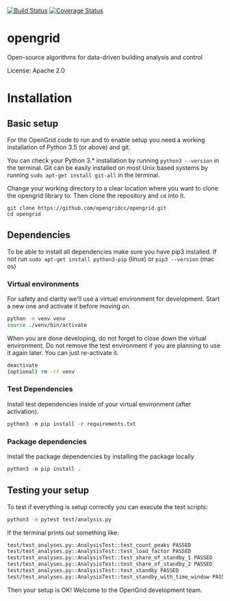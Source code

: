 [![Build Status](https://travis-ci.org/EpoxyD/opengrid.svg?branch=master)](https://travis-ci.org/EpoxyD/opengrid)
[![Coverage Status](https://coveralls.io/repos/github/EpoxyD/opengrid/badge.svg?branch=master)](https://coveralls.io/github/EpoxyD/opengrid?branch=master)

# opengrid

Open-source algorithms for data-driven building analysis and control

License: Apache 2.0

# Installation

## Basic setup

For the OpenGrid code to run and to enable setup you need a working installation of Python 3.5 (or above) and git.

You can check your Python 3.\* installation by running `python3 --version` in the terminal. Git can be easily installed on most Unix based systems by running `sudo apt-get install git-all` in the terminal.

Change your working directory to a clear location where you want to clone the opengrid library to. Then clone the repository and `cd` into it.

```
git clone https://github.com/opengridcc/opengrid.git
cd opengrid
```

## Dependencies

To be able to install all dependencies make sure you have pip3 installed. If not run `sudo apt-get install python3-pip` (linux) or `pip3 --version` (mac os)

### Virtual environments

For safety and clarity we'll use a virtuel environment for development. Start a new one and activate it before moving on. 

``` bash
python -m venv venv
source ./venv/bin/activate
```

When you are done developing, do not forget to close down the virtual environment. Do not remove the test environment if you are planning to use it again later. You can just re-activate it.

``` bash
deactivate
(optional) rm -rf venv
```

### Test Dependencies

Install test dependencies inside of your virtual environment (after activation).

```python
python3 -m pip install -r requirements.txt
```

### Package dependencies

Install the package dependencies by installing the package locally

``` python
python3 -m pip install .
```

## Testing your setup

To test if everything is setup correctly you can execute the test scripts:

``` bash
python3 -m pytest test/analysis.py
```

If the terminal prints out something like:

``` bash
test/test_analyses.py::AnalysisTest::test_count_peaks PASSED               [ 16%]
test/test_analyses.py::AnalysisTest::test_load_factor PASSED               [ 33%]
test/test_analyses.py::AnalysisTest::test_share_of_standby_1 PASSED        [ 50%]
test/test_analyses.py::AnalysisTest::test_share_of_standby_2 PASSED        [ 66%]
test/test_analyses.py::AnalysisTest::test_standby PASSED                   [ 83%]
test/test_analyses.py::AnalysisTest::test_standby_with_time_window PASSED  [100%]
```

Then your setup is OK! Welcome to the OpenGrid development team.

